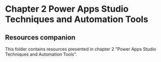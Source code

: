 # Chapter 2 Power Apps Studio Techniques and Automation Tools
## Resources companion

This folder contains resources presented in chapter 2 "Power Apps Studio Techniques and Automation Tools".
